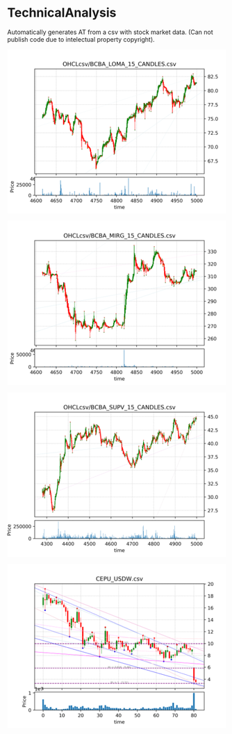 # TechnicalAnalysis
Automatically generates AT from a csv with stock market data. (Can not publish code due to intelectual property copyright).

![](Alerts_BCBA_LOMA.png)

![](Alerts_BCBA_MIRG.png)

![](Alerts_BCBA_SUPV.png)

![](Lines_CEPU_USD.png)
